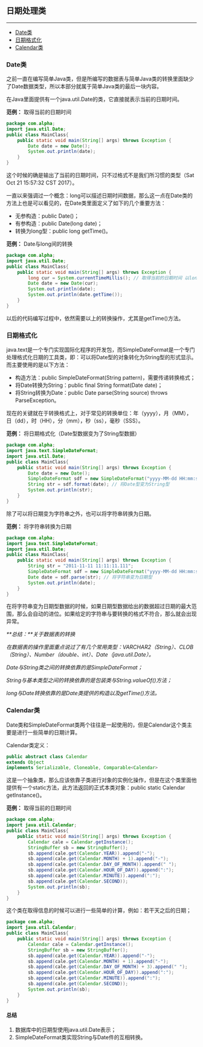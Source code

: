 ## 日期处理类

---

* [Date类](/chapter-3/section-7.md#date类)
* [日期格式化](/chapter-3/section-7.md#日期格式化)
* [Calendar类](/chapter-3/section-7.md#calendar类)

### Date类

之前一直在编写简单Java类，但是所编写的数据表与简单Java类的转换里面缺少了Date数据类型，所以本部分就属于简单Java类的最后一块内容。

在Java里面提供有一个java.util.Date的类，它直接就表示当前的日期时间。

**范例：** 取得当前的日期时间

```java
package com.alpha;
import java.util.Date;
public class MainClass{ 
	public static void main(String[] args) throws Exception {
		Date date = new Date();
		System.out.println(date);
	}
}
```

这个时候的确是输出了当前的日期时间，只不过格式不是我们所习惯的类型（Sat Oct 21 15:57:32 CST 2017）。

一直以来强调过一个概念：long可以描述日期时间数据，那么这一点在Date类的方法上也是可以看见的，在Date类里面定义了如下的几个重要方法：

* 无参构造：public Date()；
* 有参构造：public Date(long date)；
* 转换为long型：public long getTime()。

**范例：** Date与long间的转换

```java
package com.alpha;
import java.util.Date;
public class MainClass{ 
	public static void main(String[] args) throws Exception {
		long cur = System.currentTimeMillis(); // 取得当前的日期时间 以long返回
		Date date = new Date(cur);
		System.out.println(date);
		System.out.println(date.getTime());
	}
}
```

以后的代码编写过程中，依然需要以上的转换操作，尤其是getTime()方法。

### 日期格式化

java.text是一个专门实现国际化程序的开发包，而SimpleDateFormat是一个专门处理格式化日期的工具类，即：可以将Date型的对象转化为String型的形式显示。而主要使用的是以下方法：

* 构造方法：public SimpleDateFormat(String pattern)，需要传递转换格式；
* 将Date转换为String：public final String format(Date date)；
* 将String转换为Date：public Date parse(String source) throws ParseException。

现在的关键就在于转换格式上，对于常见的转换单位：年（yyyy），月（MM），日（dd），时（HH），分（mm），秒（ss），毫秒（SSS）。

**范例：** 将日期格式化（Date型数据变为了String型数据）

```java
package com.alpha;
import java.text.SimpleDateFormat;
import java.util.Date;
public class MainClass{ 
	public static void main(String[] args) throws Exception {
		Date date = new Date();
		SimpleDateFormat sdf = new SimpleDateFormat("yyyy-MM-dd HH:mm:ss.SSS");
		String str = sdf.format(date); // 将Date型变为String型
		System.out.println(str);
	}
}
```

除了可以将日期变为字符串之外，也可以将字符串转换为日期。

**范例：** 将字符串转换为日期

```java
package com.alpha;
import java.text.SimpleDateFormat;
import java.util.Date;
public class MainClass{ 
	public static void main(String[] args) throws Exception {
		String str = "2011-11-11 11:11:11.111";
		SimpleDateFormat sdf = new SimpleDateFormat("yyyy-MM-dd HH:mm:ss.SSS");
		Date date = sdf.parse(str); // 将字符串变为日期型
		System.out.println(date);
	}
}
```

在将字符串变为日期型数据的时候，如果日期型数据给出的数据超过日期的最大范围，那么会自动的进位。如果给定的字符串与要转换的格式不符合，那么就会出现异常。

_**总结：**关于数据表的转换_

_在数据表的操作里面重点说过了有几个常用类型：VARCHAR2（String）、CLOB（String）、Number（double、int）、Date（java.util.Date）。_

_Date与String类之间的转换依靠的是SimpleDateFormat；_

_String与基本类型之间的转换依靠的是包装类与String.valueOf()方法；_

_long与Date转换依靠的是Date类提供的构造以及getTime()方法。_

### Calendar类

Date类和SimpleDateFormat类两个往往是一起使用的，但是Calendar这个类主要是进行一些简单的日期计算。

Calendar类定义：

```java
public abstract class Calendar
extends Object
implements Serializable, Cloneable, Comparable<Calendar>
```

这是一个抽象类，那么应该依靠子类进行对象的实例化操作，但是在这个类里面他提供有一个static方法，此方法返回的正式本类对象：public static Calendar getInstance()。

**范例：** 取得当前的日期时间

```java
package com.alpha;
import java.util.Calendar;
public class MainClass{ 
	public static void main(String[] args) throws Exception {
		Calendar cale = Calendar.getInstance();
		StringBuffer sb = new StringBuffer();
		sb.append(cale.get(Calendar.YEAR)).append("-");
		sb.append(cale.get(Calendar.MONTH) + 1).append("-");
		sb.append(cale.get(Calendar.DAY_OF_MONTH)).append(" ");
		sb.append(cale.get(Calendar.HOUR_OF_DAY)).append(":");
		sb.append(cale.get(Calendar.MINUTE)).append(":");
		sb.append(cale.get(Calendar.SECOND));
		System.out.println(sb);
	}
}
```

这个类在取得信息的时候可以进行一些简单的计算，例如：若干天之后的日期；

```java
package com.alpha;
import java.util.Calendar;
public class MainClass{ 
	public static void main(String[] args) throws Exception {
		Calendar cale = Calendar.getInstance();
		StringBuffer sb = new StringBuffer();
		sb.append(cale.get(Calendar.YEAR)).append("-");
		sb.append(cale.get(Calendar.MONTH) + 1).append("-");
		sb.append(cale.get(Calendar.DAY_OF_MONTH) + 3).append(" ");
		sb.append(cale.get(Calendar.HOUR_OF_DAY)).append(":");
		sb.append(cale.get(Calendar.MINUTE)).append(":");
		sb.append(cale.get(Calendar.SECOND));
		System.out.println(sb);
	}
}
```

#### 总结

1. 数据库中的日期型使用java.util.Date表示；
2. SimpleDateFormat类实现String与Date件的互相转换。

